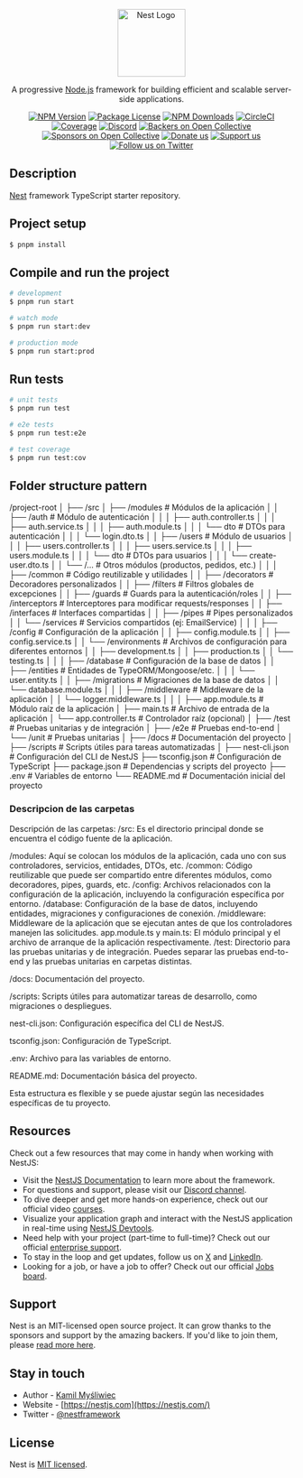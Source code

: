 <p align="center">
  <a href="http://nestjs.com/" target="blank"><img src="https://nestjs.com/img/logo-small.svg" width="120" alt="Nest Logo" /></a>
</p>

[circleci-image]: https://img.shields.io/circleci/build/github/nestjs/nest/master?token=abc123def456
[circleci-url]: https://circleci.com/gh/nestjs/nest

  <p align="center">A progressive <a href="http://nodejs.org" target="_blank">Node.js</a> framework for building efficient and scalable server-side applications.</p>
    <p align="center">
<a href="https://www.npmjs.com/~nestjscore" target="_blank"><img src="https://img.shields.io/npm/v/@nestjs/core.svg" alt="NPM Version" /></a>
<a href="https://www.npmjs.com/~nestjscore" target="_blank"><img src="https://img.shields.io/npm/l/@nestjs/core.svg" alt="Package License" /></a>
<a href="https://www.npmjs.com/~nestjscore" target="_blank"><img src="https://img.shields.io/npm/dm/@nestjs/common.svg" alt="NPM Downloads" /></a>
<a href="https://circleci.com/gh/nestjs/nest" target="_blank"><img src="https://img.shields.io/circleci/build/github/nestjs/nest/master" alt="CircleCI" /></a>
<a href="https://coveralls.io/github/nestjs/nest?branch=master" target="_blank"><img src="https://coveralls.io/repos/github/nestjs/nest/badge.svg?branch=master#9" alt="Coverage" /></a>
<a href="https://discord.gg/G7Qnnhy" target="_blank"><img src="https://img.shields.io/badge/discord-online-brightgreen.svg" alt="Discord"/></a>
<a href="https://opencollective.com/nest#backer" target="_blank"><img src="https://opencollective.com/nest/backers/badge.svg" alt="Backers on Open Collective" /></a>
<a href="https://opencollective.com/nest#sponsor" target="_blank"><img src="https://opencollective.com/nest/sponsors/badge.svg" alt="Sponsors on Open Collective" /></a>
  <a href="https://paypal.me/kamilmysliwiec" target="_blank"><img src="https://img.shields.io/badge/Donate-PayPal-ff3f59.svg" alt="Donate us"/></a>
    <a href="https://opencollective.com/nest#sponsor"  target="_blank"><img src="https://img.shields.io/badge/Support%20us-Open%20Collective-41B883.svg" alt="Support us"></a>
  <a href="https://twitter.com/nestframework" target="_blank"><img src="https://img.shields.io/twitter/follow/nestframework.svg?style=social&label=Follow" alt="Follow us on Twitter"></a>
</p>
  <!--[![Backers on Open Collective](https://opencollective.com/nest/backers/badge.svg)](https://opencollective.com/nest#backer)
  [![Sponsors on Open Collective](https://opencollective.com/nest/sponsors/badge.svg)](https://opencollective.com/nest#sponsor)-->

## Description

[Nest](https://github.com/nestjs/nest) framework TypeScript starter repository.

## Project setup

```bash
$ pnpm install
```

## Compile and run the project

```bash
# development
$ pnpm run start

# watch mode
$ pnpm run start:dev

# production mode
$ pnpm run start:prod
```

## Run tests

```bash
# unit tests
$ pnpm run test

# e2e tests
$ pnpm run test:e2e

# test coverage
$ pnpm run test:cov
```

## Folder structure pattern

/project-root
│
├── /src
│ ├── /modules # Módulos de la aplicación
│ │ ├── /auth # Módulo de autenticación
│ │ │ ├── auth.controller.ts
│ │ │ ├── auth.service.ts
│ │ │ ├── auth.module.ts
│ │ │ └── dto # DTOs para autenticación
│ │ │ └── login.dto.ts
│ │ ├── /users # Módulo de usuarios
│ │ │ ├── users.controller.ts
│ │ │ ├── users.service.ts
│ │ │ ├── users.module.ts
│ │ │ └── dto # DTOs para usuarios
│ │ │ └── create-user.dto.ts
│ │ └── /... # Otros módulos (productos, pedidos, etc.)
│ │
│ ├── /common # Código reutilizable y utilidades
│ │ ├── /decorators # Decoradores personalizados
│ │ ├── /filters # Filtros globales de excepciones
│ │ ├── /guards # Guards para la autenticación/roles
│ │ ├── /interceptors # Interceptores para modificar requests/responses
│ │ ├── /interfaces # Interfaces compartidas
│ │ ├── /pipes # Pipes personalizados
│ │ └── /services # Servicios compartidos (ej: EmailService)
│ │
│ ├── /config # Configuración de la aplicación
│ │ ├── config.module.ts
│ │ ├── config.service.ts
│ │ └── /environments # Archivos de configuración para diferentes entornos
│ │ ├── development.ts
│ │ ├── production.ts
│ │ └── testing.ts
│ │
│ ├── /database # Configuración de la base de datos
│ │ ├── /entities # Entidades de TypeORM/Mongoose/etc.
│ │ │ └── user.entity.ts
│ │ ├── /migrations # Migraciones de la base de datos
│ │ └── database.module.ts
│ │
│ ├── /middleware # Middleware de la aplicación
│ │ └── logger.middleware.ts
│ │
│ ├── app.module.ts # Módulo raíz de la aplicación
│ ├── main.ts # Archivo de entrada de la aplicación
│ └── app.controller.ts # Controlador raíz (opcional)
│
├── /test # Pruebas unitarias y de integración
│ ├── /e2e # Pruebas end-to-end
│ └── /unit # Pruebas unitarias
│
├── /docs # Documentación del proyecto
│
├── /scripts # Scripts útiles para tareas automatizadas
│
├── nest-cli.json # Configuración del CLI de NestJS
├── tsconfig.json # Configuración de TypeScript
├── package.json # Dependencias y scripts del proyecto
├── .env # Variables de entorno
└── README.md # Documentación inicial del proyecto

### Descripcion de las carpetas

Descripción de las carpetas:
/src: Es el directorio principal donde se encuentra el código fuente de la aplicación.

/modules: Aquí se colocan los módulos de la aplicación, cada uno con sus controladores, servicios, entidades, DTOs, etc.
/common: Código reutilizable que puede ser compartido entre diferentes módulos, como decoradores, pipes, guards, etc.
/config: Archivos relacionados con la configuración de la aplicación, incluyendo la configuración específica por entorno.
/database: Configuración de la base de datos, incluyendo entidades, migraciones y configuraciones de conexión.
/middleware: Middleware de la aplicación que se ejecutan antes de que los controladores manejen las solicitudes.
app.module.ts y main.ts: El módulo principal y el archivo de arranque de la aplicación respectivamente.
/test: Directorio para las pruebas unitarias y de integración. Puedes separar las pruebas end-to-end y las pruebas unitarias en carpetas distintas.

/docs: Documentación del proyecto.

/scripts: Scripts útiles para automatizar tareas de desarrollo, como migraciones o despliegues.

nest-cli.json: Configuración específica del CLI de NestJS.

tsconfig.json: Configuración de TypeScript.

.env: Archivo para las variables de entorno.

README.md: Documentación básica del proyecto.

Esta estructura es flexible y se puede ajustar según las necesidades específicas de tu proyecto.

## Resources

Check out a few resources that may come in handy when working with NestJS:

- Visit the [NestJS Documentation](https://docs.nestjs.com) to learn more about the framework.
- For questions and support, please visit our [Discord channel](https://discord.gg/G7Qnnhy).
- To dive deeper and get more hands-on experience, check out our official video [courses](https://courses.nestjs.com/).
- Visualize your application graph and interact with the NestJS application in real-time using [NestJS Devtools](https://devtools.nestjs.com).
- Need help with your project (part-time to full-time)? Check out our official [enterprise support](https://enterprise.nestjs.com).
- To stay in the loop and get updates, follow us on [X](https://x.com/nestframework) and [LinkedIn](https://linkedin.com/company/nestjs).
- Looking for a job, or have a job to offer? Check out our official [Jobs board](https://jobs.nestjs.com).

## Support

Nest is an MIT-licensed open source project. It can grow thanks to the sponsors and support by the amazing backers. If you'd like to join them, please [read more here](https://docs.nestjs.com/support).

## Stay in touch

- Author - [Kamil Myśliwiec](https://twitter.com/kammysliwiec)
- Website - [https://nestjs.com](https://nestjs.com/)
- Twitter - [@nestframework](https://twitter.com/nestframework)

## License

Nest is [MIT licensed](https://github.com/nestjs/nest/blob/master/LICENSE).
